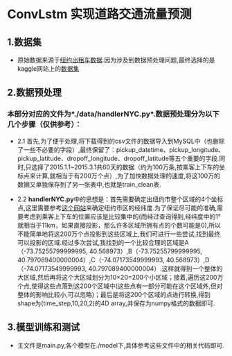 # ConvLstm 实现道路交通流量预测
## 1.数据集
- 原始数据来源于[纽约出租车数据](https://www.nyc.gov/site/tlc/about/tlc-trip-record-data.page).因为涉及到数据预处理问题,最终选择的是kaggle网站上的[数据集](https://www.kaggle.com/code/chengshiangli/generate-map-tiles-from-nyc-taxi-trip-data/notebook)

## 2.数据预处理
### 本部分对应的文件为*./data/handlerNYC.py*.数据预处理分为以下几个步骤（仅供参考）：

- 2.1 首先,为了便于处理,将下载得到的csv文件的数据导入到MySQL中（也删除了一些不必要的字段）,最终保留了：pickup_datetime、pickup_longitude、pickup_latitude、dropoff_longitude、dropoff_latitude等五个重要的字段.同时,只选择了2015.1.1~2015.3.1共60天的数据（约为100万条,按乘客上下车的坐标点来计算,就相当于有200万个点）,为了加快数据处理的速度,将这100万的数据又单独保存到了另一张表中,也就是train_clean表.

- 2.2 **handlerNYC.py**中的思想是：首先需要确定出纽约市整个区域的4个坐标点,这里需要参考[这个网站](https://www.travelmath.com/cities/New+York)来确定纽约市区的经纬度.为了保证尽可能的准确,需要考虑到乘客上下车的位置应该是比较集中的(而经过查询得到,经纬度中的1°就相当于11km，如果直接投影，那么许多区域所拥有点的个数可能是0),所以不能简单地将这200万个点投影到这些区域上,我们可进行一些尝试,找到最终可以投影的区域.经过多次尝试,我找到的一个比较合理的区域是A（-73.75255799999995, 40.568973）,B（-73.75255799999995, 40.797089400000004）,C（-74.07173549999993, 40.568973）,D（-74.07173549999993, 40.797089400000004）.这样就得到一个整体的大区域,然后再将这个大区域划分为10×20=200个小区域；接着,遍历这200万个点,使得这些点落到这200个区域中(这些点有一部分可能在这个区域外,但对整体的影响比较小,可以忽略)；最后是将这200个区域的点进行转换,得到shape为(time_step,10,20,2)的4D array,并保存为numpy格式的数据即可.

## 3.模型训练和测试

- 主文件是main.py,各个模型在./model下,具体参考这些文件中的相关代码即可.